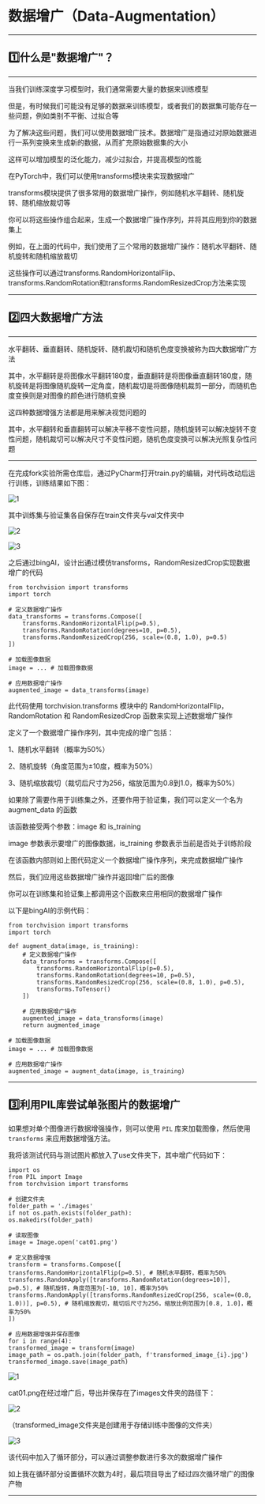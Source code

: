  # 数据增广（Data-Augmentation）
---

## 1️⃣什么是"数据增广"？  
---
  
当我们训练深度学习模型时，我们通常需要大量的数据来训练模型  

但是，有时候我们可能没有足够的数据来训练模型，或者我们的数据集可能存在一些问题，例如类别不平衡、过拟合等  

为了解决这些问题，我们可以使用数据增广技术。数据增广是指通过对原始数据进行一系列变换来生成新的数据，从而扩充原始数据集的大小  

这样可以增加模型的泛化能力，减少过拟合，并提高模型的性能  

在PyTorch中，我们可以使用transforms模块来实现数据增广  

transforms模块提供了很多常用的数据增广操作，例如随机水平翻转、随机旋转、随机缩放裁切等  

你可以将这些操作组合起来，生成一个数据增广操作序列，并将其应用到你的数据集上  

例如，在上面的代码中，我们使用了三个常用的数据增广操作：随机水平翻转、随机旋转和随机缩放裁切  

这些操作可以通过transforms.RandomHorizontalFlip、transforms.RandomRotation和transforms.RandomResizedCrop方法来实现  

---

## 2️⃣四大数据增广方法  
---

水平翻转、垂直翻转、随机旋转、随机裁切和随机色度变换被称为四大数据增广方法  

其中，水平翻转是将图像水平翻转180度，垂直翻转是将图像垂直翻转180度，随机旋转是将图像随机旋转一定角度，随机裁切是将图像随机裁剪一部分，而随机色度变换则是对图像的颜色进行随机变换 

这四种数据增强方法都是用来解决视觉问题的  

其中，水平翻转和垂直翻转可以解决平移不变性问题，随机旋转可以解决旋转不变性问题，随机裁切可以解决尺寸不变性问题，随机色度变换可以解决光照复杂性问题  

---

在完成fork实验所需仓库后，通过PyCharm打开train.py的编辑，对代码改动后运行训练，训练结果如下图：  

![1](https://user-images.githubusercontent.com/128795948/229268531-c7fd8fe3-7334-43ff-b038-2f8a6b328a4e.PNG)

其中训练集与验证集各自保存在train文件夹与val文件夹中    

![2](https://user-images.githubusercontent.com/128795948/229268610-8f6e378f-cb80-464b-bee3-e77e2ea85e9a.PNG)  

![3](https://user-images.githubusercontent.com/128795948/229268731-6bc8cd1a-3607-4f45-bf08-2b4d48120f05.PNG)

之后通过bingAI，设计出通过模仿transforms，RandomResizedCrop实现数据增广的代码

    from torchvision import transforms
    import torch

    # 定义数据增广操作
    data_transforms = transforms.Compose([
        transforms.RandomHorizontalFlip(p=0.5),
        transforms.RandomRotation(degrees=10, p=0.5),
        transforms.RandomResizedCrop(256, scale=(0.8, 1.0), p=0.5)
    ])

    # 加载图像数据
    image = ... # 加载图像数据

    # 应用数据增广操作
    augmented_image = data_transforms(image)  

此代码使用 torchvision.transforms 模块中的 RandomHorizontalFlip，RandomRotation 和 RandomResizedCrop 函数来实现上述数据增广操作  

定义了一个数据增广操作序列，其中完成的增广包括：  

1、随机水平翻转（概率为50%）  

2、随机旋转（角度范围为±10度，概率为50%）  

3、随机缩放裁切（裁切后尺寸为256，缩放范围为0.8到1.0，概率为50%）

如果除了需要作用于训练集之外，还要作用于验证集，我们可以定义一个名为 augment_data 的函数  

该函数接受两个参数：image 和 is_training  

image 参数表示要增广的图像数据，is_training 参数表示当前是否处于训练阶段  

在该函数内部则如上图代码定义一个数据增广操作序列，来完成数据增广操作  

然后，我们应用这些数据增广操作并返回增广后的图像  

你可以在训练集和验证集上都调用这个函数来应用相同的数据增广操作  

以下是bingAI的示例代码：

    from torchvision import transforms
    import torch

    def augment_data(image, is_training):
        # 定义数据增广操作
        data_transforms = transforms.Compose([
            transforms.RandomHorizontalFlip(p=0.5),
            transforms.RandomRotation(degrees=10, p=0.5),
            transforms.RandomResizedCrop(256, scale=(0.8, 1.0), p=0.5),
            transforms.ToTensor()
        ])  

        # 应用数据增广操作
        augmented_image = data_transforms(image)
        return augmented_image

    # 加载图像数据
    image = ... # 加载图像数据  

    # 应用数据增广操作
    augmented_image = augment_data(image, is_training)  

---

3️⃣利用PIL库尝试单张图片的数据增广  
---

如果想对单个图像进行数据增强操作，则可以使用 `PIL` 库来加载图像，然后使用 `transforms` 来应用数据增强方法。  

我将该测试代码与测试图片都放入了use文件夹下，其中增广代码如下：  

    import os
    from PIL import Image
    from torchvision import transforms  

    # 创建文件夹
    folder_path = './images'
    if not os.path.exists(folder_path):
    os.makedirs(folder_path)  

    # 读取图像
    image = Image.open('cat01.png')  

    # 定义数据增强
    transform = transforms.Compose([
    transforms.RandomHorizontalFlip(p=0.5), # 随机水平翻转，概率为50%
    transforms.RandomApply([transforms.RandomRotation(degrees=10)], p=0.5), # 随机旋转，角度范围为[-10, 10]，概率为50%
    transforms.RandomApply([transforms.RandomResizedCrop(256, scale=(0.8, 1.0))], p=0.5), # 随机缩放裁切，裁切后尺寸为256，缩放比例范围为[0.8, 1.0]，概率为50%
    ])  

    # 应用数据增强并保存图像
    for i in range(4):
    transformed_image = transform(image)
    image_path = os.path.join(folder_path, f'transformed_image_{i}.jpg')
    transformed_image.save(image_path)  
  
 ![1](https://user-images.githubusercontent.com/128795948/230037189-4a8e62ea-d7c1-4d9b-8f5a-f51126345352.PNG)
  
cat01.png在经过增广后，导出并保存在了images文件夹的路径下：  

 ![2](https://user-images.githubusercontent.com/128795948/230037112-4521c888-1882-4a62-b6bd-17680f262d07.PNG)

（transformed_image文件夹是创建用于存储训练中图像的文件夹）  

 ![3](https://user-images.githubusercontent.com/128795948/230037533-a5845344-a94e-4ec6-a51f-e6c3577d8a7a.PNG)  

该代码中加入了循环部分，可以通过调整参数进行多次的数据增广操作  

如上我在循环部分设置循环次数为4时，最后项目导出了经过四次循环增广的图像产物  

---
